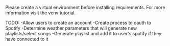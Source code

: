 Please create a virtual environment before installing requirements. For more information visit the venv tutorial.

TODO:
    -Allow users to create an account
    -Create process to oauth to Spotify
    -Determine weather parameters that will generate new playlists/select songs
    -Generate playlist and add it to user's spotify if they have connected to it